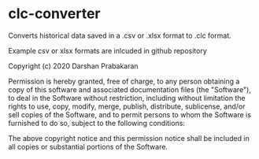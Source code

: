# clc-converter
Converts historical data saved in a .csv or .xlsx format to .clc format.

Example csv or xlsx formats are inlcuded in github repository

Copyright (c) 2020 Darshan Prabakaran

Permission is hereby granted, free of charge, to any person obtaining a copy
of this software and associated documentation files (the "Software"), to deal
in the Software without restriction, including without limitation the rights
to use, copy, modify, merge, publish, distribute, sublicense, and/or sell
copies of the Software, and to permit persons to whom the Software is
furnished to do so, subject to the following conditions:

The above copyright notice and this permission notice shall be included in
all copies or substantial portions of the Software.
